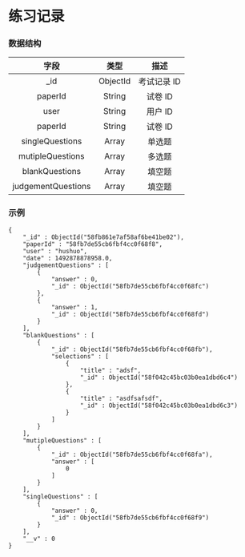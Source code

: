 # 练习记录

### 数据结构

| 字段 | 类型   | 描述 |
| :---:  | :----: | :----: |
| _id | ObjectId | 考试记录 ID |
| paperId | String | 试卷 ID |
| user | String | 用户 ID |
| paperId | String | 试卷 ID |
| singleQuestions | Array | 单选题 |
| mutipleQuestions | Array | 多选题 |
| blankQuestions | Array | 填空题 |
| judgementQuestions | Array | 填空题 |



### 示例

```
{
    "_id" : ObjectId("58fb861e7af58af6be41be02"),
    "paperId" : "58fb7de55cb6fbf4cc0f68f8",
    "user" : "hushuo",
    "date" : 1492878878958.0,
    "judgementQuestions" : [ 
        {
            "answer" : 0,
            "_id" : ObjectId("58fb7de55cb6fbf4cc0f68fc")
        }, 
        {
            "answer" : 1,
            "_id" : ObjectId("58fb7de55cb6fbf4cc0f68fd")
        }
    ],
    "blankQuestions" : [ 
        {
            "_id" : ObjectId("58fb7de55cb6fbf4cc0f68fb"),
            "selections" : [ 
                {
                    "title" : "adsf",
                    "_id" : ObjectId("58f042c45bc03b0ea1dbd6c4")
                }, 
                {
                    "title" : "asdfsafsdf",
                    "_id" : ObjectId("58f042c45bc03b0ea1dbd6c3")
                }
            ]
        }
    ],
    "mutipleQuestions" : [ 
        {
            "_id" : ObjectId("58fb7de55cb6fbf4cc0f68fa"),
            "answer" : [ 
                0
            ]
        }
    ],
    "singleQuestions" : [ 
        {
            "answer" : 0,
            "_id" : ObjectId("58fb7de55cb6fbf4cc0f68f9")
        }
    ],
    "__v" : 0
}
```